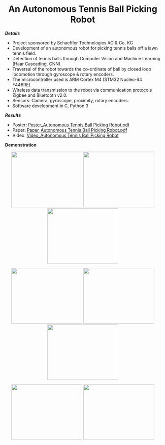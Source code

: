 <h1 align="center">
	An Autonomous Tennis Ball Picking Robot
</h1>

**_Details_**
- Project sponsored by Schaeffler Technologies AG & Co. KG 
- Development of an autonomous robot for picking tennis balls off a lawn tennis field. 
- Detection of tennis balls through Computer Vision and Machine Learning (Haar Cascading, CNN). 
- Traversal of the robot towards the co-ordinate of ball by closed loop locomotion through gyroscope & rotary encoders. 
- The microcontroller used is ARM Cortex M4 (STM32 Nucleo-64 F446RE). 
- Wireless data transmission to the robot via communication protocols Zigbee and Bluetooth v2.0. 
- Sensors: Camera, gyroscope, proximity, rotary encoders. 
- Software development in C, Python 3 

**_Results_**

- Poster: [Poster_Autonomous Tennis Ball Picking Robot.pdf](https://github.com/BKaiwalya/Autonomous-Tennis-Ball-Picking-Robot/files/4433629/TBVICPOSFINAl_STG2.pdf)
- Paper: [Paper_Autonomous Tennis Ball Picking Robot.pdf](https://github.com/BKaiwalya/Autonomous-Tennis-Ball-Picking-Robot/files/4433637/TBVIC_Paper.pdf)
- Video: [Video_Autonomous Tennis Ball Picking Robot](https://www.youtube.com/watch?v=EXw_W_rBGLw&feature=youtu.be)

**Demonstration**
<p align="center">
    <img src="https://user-images.githubusercontent.com/63189206/78499133-37c4fd80-774f-11ea-8d09-500c4e03415a.jpg" width="230" height="180" />
	<img src="https://user-images.githubusercontent.com/63189206/78499098-f7fe1600-774e-11ea-8044-0464b81b5438.jpg" width="230" height="180" />
  <img src="https://user-images.githubusercontent.com/63189206/78498933-ecf6b600-774d-11ea-8fea-626099fddadc.jpg" width="230" height="180" />
</p>

<p align="center">
  <img src="https://user-images.githubusercontent.com/63189206/78498935-eec07980-774d-11ea-8733-167d83a683ae.JPG" width="230" height="180" />
  <img src="https://user-images.githubusercontent.com/63189206/78498936-eec07980-774d-11ea-9a2a-f541a74692a7.JPG" width="230" height="180" />
  <img src="https://user-images.githubusercontent.com/63189206/78498938-ef591000-774d-11ea-9fdf-6ba57352ef03.JPG" width="230" height="180" />
</p>

<p align="center">
  <img src="https://user-images.githubusercontent.com/63189206/78498939-ef591000-774d-11ea-85d6-b8fad58af6c9.JPG" width="230" height="180" />
  <img src="https://user-images.githubusercontent.com/63189206/78499323-49f36b80-7750-11ea-8a8c-bb0c288156ec.JPG" width="230" height="180" />
</p>


